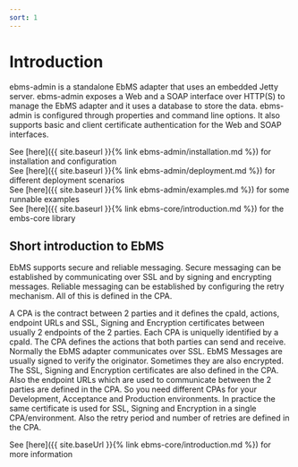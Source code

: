 ```yaml
---
sort: 1
---
```


# Introduction

ebms-admin is a standalone EbMS adapter that uses an embedded Jetty server. ebms-admin exposes a Web and a SOAP interface over HTTP(S) to manage the EbMS adapter and it uses a database to store the data. ebms-admin is configured through properties and command line options. It also supports basic and client certificate authentication for the Web and SOAP interfaces.

See [here]({{ site.baseurl }}{% link ebms-admin/installation.md %}) for installation and configuration  
See [here]({{ site.baseurl }}{% link ebms-admin/deployment.md %}) for different deployment scenarios  
See [here]({{ site.baseurl }}{% link ebms-admin/examples.md %}) for some runnable examples  
See [here]({{ site.baseurl }}{% link ebms-core/introduction.md %}) for the embs-core library

## Short introduction to EbMS

EbMS supports secure and reliable messaging. Secure messaging can be established by communicating over SSL and by signing and encrypting messages. Reliable messaging can be established by configuring the retry mechanism. All of this is defined in the CPA.

A CPA is the contract between 2 parties and it defines the cpaId, actions, endpoint URLs and SSL, Signing and Encryption certificates between usually 2 endpoints of the 2 parties. Each CPA is uniquelly identified by a cpaId. The CPA defines the actions that both parties can send and receive. Normally the EbMS adapter communicates over SSL. EbMS Messages are usually signed to verify the originator. Sometimes they are also encrypted. The SSL, Signing and Encryption certificates are also defined in the CPA. Also the endpoint URLs which are used to communicate between the 2 parties are defined in the CPA. So you need different CPAs for your Development, Acceptance and Production environments. In practice the same certificate is used for SSL, Signing and Encryption in a single CPA/environment. Also the retry period and number of retries are defined in the CPA.

See [here]({{ site.baseUrl }}{% link ebms-core/introduction.md %}) for more information